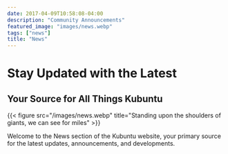 ```yaml
---
date: 2017-04-09T10:58:08-04:00
description: "Community Announcements"
featured_image: "images/news.webp"
tags: ["news"]
title: "News"
---
```

# Stay Updated with the Latest
## Your Source for All Things Kubuntu

{{< figure src="/images/news.webp" title="Standing upon the shoulders of giants, we can see for miles" >}}

Welcome to the News section of the Kubuntu website, your primary source for the latest updates, announcements, 
and developments.
